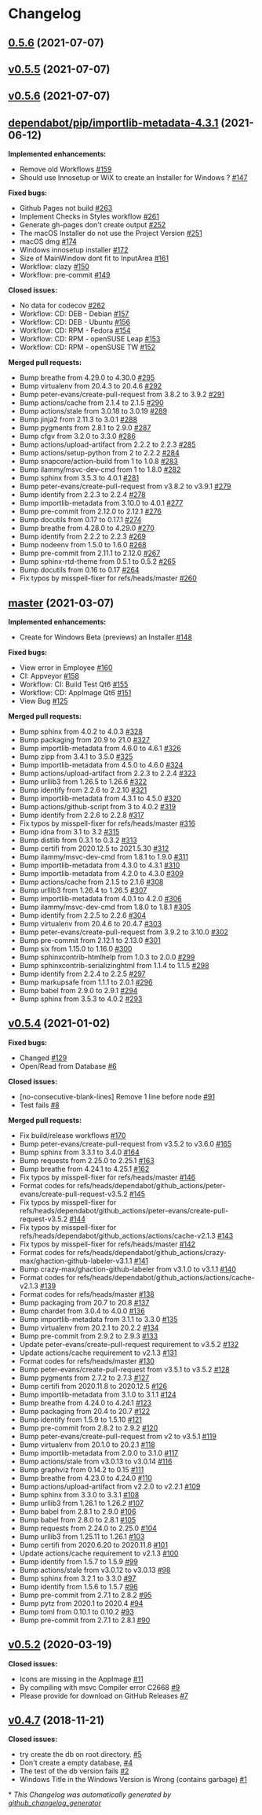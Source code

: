 # Changelog

## [0.5.6](https://github.com/jmuelbert/jmbde-QT/tree/0.5.6) (2021-07-07)

## [v0.5.5](https://github.com/jmuelbert/jmbde-QT/tree/v0.5.5) (2021-07-07)

## [v0.5.6](https://github.com/jmuelbert/jmbde-QT/tree/v0.5.6) (2021-07-07)

## [dependabot/pip/importlib-metadata-4.3.1](https://github.com/jmuelbert/jmbde-QT/tree/dependabot/pip/importlib-metadata-4.3.1) (2021-06-12)

**Implemented enhancements:**

- Remove old Workflows [\#159](https://github.com/jmuelbert/jmbde-QT/issues/159)
- Should use Innosetup or WiX to create an Installer for Windows ? [\#147](https://github.com/jmuelbert/jmbde-QT/issues/147)

**Fixed bugs:**

- Github Pages not build [\#263](https://github.com/jmuelbert/jmbde-QT/issues/263)
- Implement Checks in Styles workflow [\#261](https://github.com/jmuelbert/jmbde-QT/issues/261)
- Generate gh-pages don't create output [\#252](https://github.com/jmuelbert/jmbde-QT/issues/252)
- The macOS Installer do not use the Project Version [\#251](https://github.com/jmuelbert/jmbde-QT/issues/251)
- macOS dmg [\#174](https://github.com/jmuelbert/jmbde-QT/issues/174)
- Windows innosetup installer [\#172](https://github.com/jmuelbert/jmbde-QT/issues/172)
- Size of MainWindow dont fit to InputArea [\#161](https://github.com/jmuelbert/jmbde-QT/issues/161)
- Workflow: clazy [\#150](https://github.com/jmuelbert/jmbde-QT/issues/150)
- Workflow: pre-commit [\#149](https://github.com/jmuelbert/jmbde-QT/issues/149)

**Closed issues:**

- No data for codecov [\#262](https://github.com/jmuelbert/jmbde-QT/issues/262)
- Workflow: CD: DEB - Debian [\#157](https://github.com/jmuelbert/jmbde-QT/issues/157)
- Workflow: CD: DEB - Ubuntu [\#156](https://github.com/jmuelbert/jmbde-QT/issues/156)
- Workflow:  CD: RPM - Fedora [\#154](https://github.com/jmuelbert/jmbde-QT/issues/154)
- Workflow: CD: RPM - openSUSE Leap [\#153](https://github.com/jmuelbert/jmbde-QT/issues/153)
- Workflow: CD: RPM - openSUSE TW [\#152](https://github.com/jmuelbert/jmbde-QT/issues/152)

**Merged pull requests:**

- Bump breathe from 4.29.0 to 4.30.0 [\#295](https://github.com/jmuelbert/jmbde-QT/pull/295)
- Bump virtualenv from 20.4.3 to 20.4.6 [\#292](https://github.com/jmuelbert/jmbde-QT/pull/292)
- Bump peter-evans/create-pull-request from 3.8.2 to 3.9.2 [\#291](https://github.com/jmuelbert/jmbde-QT/pull/291)
- Bump actions/cache from 2.1.4 to 2.1.5 [\#290](https://github.com/jmuelbert/jmbde-QT/pull/290)
- Bump actions/stale from 3.0.18 to 3.0.19 [\#289](https://github.com/jmuelbert/jmbde-QT/pull/289)
- Bump jinja2 from 2.11.3 to 3.0.1 [\#288](https://github.com/jmuelbert/jmbde-QT/pull/288)
- Bump pygments from 2.8.1 to 2.9.0 [\#287](https://github.com/jmuelbert/jmbde-QT/pull/287)
- Bump cfgv from 3.2.0 to 3.3.0 [\#286](https://github.com/jmuelbert/jmbde-QT/pull/286)
- Bump actions/upload-artifact from 2.2.2 to 2.2.3 [\#285](https://github.com/jmuelbert/jmbde-QT/pull/285)
- Bump actions/setup-python from 2 to 2.2.2 [\#284](https://github.com/jmuelbert/jmbde-QT/pull/284)
- Bump snapcore/action-build from 1 to 1.0.8 [\#283](https://github.com/jmuelbert/jmbde-QT/pull/283)
- Bump ilammy/msvc-dev-cmd from 1 to 1.8.0 [\#282](https://github.com/jmuelbert/jmbde-QT/pull/282)
- Bump sphinx from 3.5.3 to 4.0.1 [\#281](https://github.com/jmuelbert/jmbde-QT/pull/281)
- Bump peter-evans/create-pull-request from v3.8.2 to v3.9.1 [\#279](https://github.com/jmuelbert/jmbde-QT/pull/279)
- Bump identify from 2.2.3 to 2.2.4 [\#278](https://github.com/jmuelbert/jmbde-QT/pull/278)
- Bump importlib-metadata from 3.10.0 to 4.0.1 [\#277](https://github.com/jmuelbert/jmbde-QT/pull/277)
- Bump pre-commit from 2.12.0 to 2.12.1 [\#276](https://github.com/jmuelbert/jmbde-QT/pull/276)
- Bump docutils from 0.17 to 0.17.1 [\#274](https://github.com/jmuelbert/jmbde-QT/pull/274)
- Bump breathe from 4.28.0 to 4.29.0 [\#270](https://github.com/jmuelbert/jmbde-QT/pull/270)
- Bump identify from 2.2.2 to 2.2.3 [\#269](https://github.com/jmuelbert/jmbde-QT/pull/269)
- Bump nodeenv from 1.5.0 to 1.6.0 [\#268](https://github.com/jmuelbert/jmbde-QT/pull/268)
- Bump pre-commit from 2.11.1 to 2.12.0 [\#267](https://github.com/jmuelbert/jmbde-QT/pull/267)
- Bump sphinx-rtd-theme from 0.5.1 to 0.5.2 [\#265](https://github.com/jmuelbert/jmbde-QT/pull/265)
- Bump docutils from 0.16 to 0.17 [\#264](https://github.com/jmuelbert/jmbde-QT/pull/264)
- Fix typos by misspell-fixer for refs/heads/master [\#260](https://github.com/jmuelbert/jmbde-QT/pull/260)

## [master](https://github.com/jmuelbert/jmbde-QT/tree/master) (2021-03-07)

**Implemented enhancements:**

- Create for Windows Beta \(previews\) an Installer [\#148](https://github.com/jmuelbert/jmbde-QT/issues/148)

**Fixed bugs:**

- View error in Employee [\#160](https://github.com/jmuelbert/jmbde-QT/issues/160)
- CI: Appveyor [\#158](https://github.com/jmuelbert/jmbde-QT/issues/158)
- Workflow: CI: Build Test Qt6 [\#155](https://github.com/jmuelbert/jmbde-QT/issues/155)
- Workflow: CD: AppImage Qt6 [\#151](https://github.com/jmuelbert/jmbde-QT/issues/151)
- View Bug [\#125](https://github.com/jmuelbert/jmbde-QT/issues/125)

**Merged pull requests:**

- Bump sphinx from 4.0.2 to 4.0.3 [\#328](https://github.com/jmuelbert/jmbde-QT/pull/328)
- Bump packaging from 20.9 to 21.0 [\#327](https://github.com/jmuelbert/jmbde-QT/pull/327)
- Bump importlib-metadata from 4.6.0 to 4.6.1 [\#326](https://github.com/jmuelbert/jmbde-QT/pull/326)
- Bump zipp from 3.4.1 to 3.5.0 [\#325](https://github.com/jmuelbert/jmbde-QT/pull/325)
- Bump importlib-metadata from 4.5.0 to 4.6.0 [\#324](https://github.com/jmuelbert/jmbde-QT/pull/324)
- Bump actions/upload-artifact from 2.2.3 to 2.2.4 [\#323](https://github.com/jmuelbert/jmbde-QT/pull/323)
- Bump urllib3 from 1.26.5 to 1.26.6 [\#322](https://github.com/jmuelbert/jmbde-QT/pull/322)
- Bump identify from 2.2.6 to 2.2.10 [\#321](https://github.com/jmuelbert/jmbde-QT/pull/321)
- Bump importlib-metadata from 4.3.1 to 4.5.0 [\#320](https://github.com/jmuelbert/jmbde-QT/pull/320)
- Bump actions/github-script from 3 to 4.0.2 [\#319](https://github.com/jmuelbert/jmbde-QT/pull/319)
- Bump identify from 2.2.6 to 2.2.8 [\#317](https://github.com/jmuelbert/jmbde-QT/pull/317)
- Fix typos by misspell-fixer for refs/heads/master [\#316](https://github.com/jmuelbert/jmbde-QT/pull/316)
- Bump idna from 3.1 to 3.2 [\#315](https://github.com/jmuelbert/jmbde-QT/pull/315)
- Bump distlib from 0.3.1 to 0.3.2 [\#313](https://github.com/jmuelbert/jmbde-QT/pull/313)
- Bump certifi from 2020.12.5 to 2021.5.30 [\#312](https://github.com/jmuelbert/jmbde-QT/pull/312)
- Bump ilammy/msvc-dev-cmd from 1.8.1 to 1.9.0 [\#311](https://github.com/jmuelbert/jmbde-QT/pull/311)
- Bump importlib-metadata from 4.3.0 to 4.3.1 [\#310](https://github.com/jmuelbert/jmbde-QT/pull/310)
- Bump importlib-metadata from 4.2.0 to 4.3.0 [\#309](https://github.com/jmuelbert/jmbde-QT/pull/309)
- Bump actions/cache from 2.1.5 to 2.1.6 [\#308](https://github.com/jmuelbert/jmbde-QT/pull/308)
- Bump urllib3 from 1.26.4 to 1.26.5 [\#307](https://github.com/jmuelbert/jmbde-QT/pull/307)
- Bump importlib-metadata from 4.0.1 to 4.2.0 [\#306](https://github.com/jmuelbert/jmbde-QT/pull/306)
- Bump ilammy/msvc-dev-cmd from 1.8.0 to 1.8.1 [\#305](https://github.com/jmuelbert/jmbde-QT/pull/305)
- Bump identify from 2.2.5 to 2.2.6 [\#304](https://github.com/jmuelbert/jmbde-QT/pull/304)
- Bump virtualenv from 20.4.6 to 20.4.7 [\#303](https://github.com/jmuelbert/jmbde-QT/pull/303)
- Bump peter-evans/create-pull-request from 3.9.2 to 3.10.0 [\#302](https://github.com/jmuelbert/jmbde-QT/pull/302)
- Bump pre-commit from 2.12.1 to 2.13.0 [\#301](https://github.com/jmuelbert/jmbde-QT/pull/301)
- Bump six from 1.15.0 to 1.16.0 [\#300](https://github.com/jmuelbert/jmbde-QT/pull/300)
- Bump sphinxcontrib-htmlhelp from 1.0.3 to 2.0.0 [\#299](https://github.com/jmuelbert/jmbde-QT/pull/299)
- Bump sphinxcontrib-serializinghtml from 1.1.4 to 1.1.5 [\#298](https://github.com/jmuelbert/jmbde-QT/pull/298)
- Bump identify from 2.2.4 to 2.2.5 [\#297](https://github.com/jmuelbert/jmbde-QT/pull/297)
- Bump markupsafe from 1.1.1 to 2.0.1 [\#296](https://github.com/jmuelbert/jmbde-QT/pull/296)
- Bump babel from 2.9.0 to 2.9.1 [\#294](https://github.com/jmuelbert/jmbde-QT/pull/294)
- Bump sphinx from 3.5.3 to 4.0.2 [\#293](https://github.com/jmuelbert/jmbde-QT/pull/293)

## [v0.5.4](https://github.com/jmuelbert/jmbde-QT/tree/v0.5.4) (2021-01-02)

**Fixed bugs:**

- Changed [\#129](https://github.com/jmuelbert/jmbde-QT/issues/129)
- Open/Read from Database [\#6](https://github.com/jmuelbert/jmbde-QT/issues/6)

**Closed issues:**

- \[no-consecutive-blank-lines\] Remove 1 line before node [\#91](https://github.com/jmuelbert/jmbde-QT/issues/91)
- Test fails [\#8](https://github.com/jmuelbert/jmbde-QT/issues/8)

**Merged pull requests:**

- Fix build/release workflows [\#170](https://github.com/jmuelbert/jmbde-QT/pull/170)
- Bump peter-evans/create-pull-request from v3.5.2 to v3.6.0 [\#165](https://github.com/jmuelbert/jmbde-QT/pull/165)
- Bump sphinx from 3.3.1 to 3.4.0 [\#164](https://github.com/jmuelbert/jmbde-QT/pull/164)
- Bump requests from 2.25.0 to 2.25.1 [\#163](https://github.com/jmuelbert/jmbde-QT/pull/163)
- Bump breathe from 4.24.1 to 4.25.1 [\#162](https://github.com/jmuelbert/jmbde-QT/pull/162)
- Fix typos by misspell-fixer for refs/heads/master [\#146](https://github.com/jmuelbert/jmbde-QT/pull/146)
- Format codes for refs/heads/dependabot/github\_actions/peter-evans/create-pull-request-v3.5.2 [\#145](https://github.com/jmuelbert/jmbde-QT/pull/145)
- Fix typos by misspell-fixer for refs/heads/dependabot/github\_actions/peter-evans/create-pull-request-v3.5.2 [\#144](https://github.com/jmuelbert/jmbde-QT/pull/144)
- Fix typos by misspell-fixer for refs/heads/dependabot/github\_actions/actions/cache-v2.1.3 [\#143](https://github.com/jmuelbert/jmbde-QT/pull/143)
- Fix typos by misspell-fixer for refs/heads/master [\#142](https://github.com/jmuelbert/jmbde-QT/pull/142)
- Format codes for refs/heads/dependabot/github\_actions/crazy-max/ghaction-github-labeler-v3.1.1 [\#141](https://github.com/jmuelbert/jmbde-QT/pull/141)
- Bump crazy-max/ghaction-github-labeler from v3.1.0 to v3.1.1 [\#140](https://github.com/jmuelbert/jmbde-QT/pull/140)
- Format codes for refs/heads/dependabot/github\_actions/actions/cache-v2.1.3 [\#139](https://github.com/jmuelbert/jmbde-QT/pull/139)
- Format codes for refs/heads/master [\#138](https://github.com/jmuelbert/jmbde-QT/pull/138)
- Bump packaging from 20.7 to 20.8 [\#137](https://github.com/jmuelbert/jmbde-QT/pull/137)
- Bump chardet from 3.0.4 to 4.0.0 [\#136](https://github.com/jmuelbert/jmbde-QT/pull/136)
- Bump importlib-metadata from 3.1.1 to 3.3.0 [\#135](https://github.com/jmuelbert/jmbde-QT/pull/135)
- Bump virtualenv from 20.2.1 to 20.2.2 [\#134](https://github.com/jmuelbert/jmbde-QT/pull/134)
- Bump pre-commit from 2.9.2 to 2.9.3 [\#133](https://github.com/jmuelbert/jmbde-QT/pull/133)
- Update peter-evans/create-pull-request requirement to v3.5.2 [\#132](https://github.com/jmuelbert/jmbde-QT/pull/132)
- Update actions/cache requirement to v2.1.3 [\#131](https://github.com/jmuelbert/jmbde-QT/pull/131)
- Format codes for refs/heads/master [\#130](https://github.com/jmuelbert/jmbde-QT/pull/130)
- Bump peter-evans/create-pull-request from v3.5.1 to v3.5.2 [\#128](https://github.com/jmuelbert/jmbde-QT/pull/128)
- Bump pygments from 2.7.2 to 2.7.3 [\#127](https://github.com/jmuelbert/jmbde-QT/pull/127)
- Bump certifi from 2020.11.8 to 2020.12.5 [\#126](https://github.com/jmuelbert/jmbde-QT/pull/126)
- Bump importlib-metadata from 3.1.0 to 3.1.1 [\#124](https://github.com/jmuelbert/jmbde-QT/pull/124)
- Bump breathe from 4.24.0 to 4.24.1 [\#123](https://github.com/jmuelbert/jmbde-QT/pull/123)
- Bump packaging from 20.4 to 20.7 [\#122](https://github.com/jmuelbert/jmbde-QT/pull/122)
- Bump identify from 1.5.9 to 1.5.10 [\#121](https://github.com/jmuelbert/jmbde-QT/pull/121)
- Bump pre-commit from 2.8.2 to 2.9.2 [\#120](https://github.com/jmuelbert/jmbde-QT/pull/120)
- Bump peter-evans/create-pull-request from v2 to v3.5.1 [\#119](https://github.com/jmuelbert/jmbde-QT/pull/119)
- Bump virtualenv from 20.1.0 to 20.2.1 [\#118](https://github.com/jmuelbert/jmbde-QT/pull/118)
- Bump importlib-metadata from 2.0.0 to 3.1.0 [\#117](https://github.com/jmuelbert/jmbde-QT/pull/117)
- Bump actions/stale from v3.0.13 to v3.0.14 [\#116](https://github.com/jmuelbert/jmbde-QT/pull/116)
- Bump graphviz from 0.14.2 to 0.15 [\#111](https://github.com/jmuelbert/jmbde-QT/pull/111)
- Bump breathe from 4.23.0 to 4.24.0 [\#110](https://github.com/jmuelbert/jmbde-QT/pull/110)
- Bump actions/upload-artifact from v2.2.0 to v2.2.1 [\#109](https://github.com/jmuelbert/jmbde-QT/pull/109)
- Bump sphinx from 3.3.0 to 3.3.1 [\#108](https://github.com/jmuelbert/jmbde-QT/pull/108)
- Bump urllib3 from 1.26.1 to 1.26.2 [\#107](https://github.com/jmuelbert/jmbde-QT/pull/107)
- Bump babel from 2.8.1 to 2.9.0 [\#106](https://github.com/jmuelbert/jmbde-QT/pull/106)
- Bump babel from 2.8.0 to 2.8.1 [\#105](https://github.com/jmuelbert/jmbde-QT/pull/105)
- Bump requests from 2.24.0 to 2.25.0 [\#104](https://github.com/jmuelbert/jmbde-QT/pull/104)
- Bump urllib3 from 1.25.11 to 1.26.1 [\#103](https://github.com/jmuelbert/jmbde-QT/pull/103)
- Bump certifi from 2020.6.20 to 2020.11.8 [\#101](https://github.com/jmuelbert/jmbde-QT/pull/101)
- Update actions/cache requirement to v2.1.3 [\#100](https://github.com/jmuelbert/jmbde-QT/pull/100)
- Bump identify from 1.5.7 to 1.5.9 [\#99](https://github.com/jmuelbert/jmbde-QT/pull/99)
- Bump actions/stale from v3.0.12 to v3.0.13 [\#98](https://github.com/jmuelbert/jmbde-QT/pull/98)
- Bump sphinx from 3.2.1 to 3.3.0 [\#97](https://github.com/jmuelbert/jmbde-QT/pull/97)
- Bump identify from 1.5.6 to 1.5.7 [\#96](https://github.com/jmuelbert/jmbde-QT/pull/96)
- Bump pre-commit from 2.7.1 to 2.8.2 [\#95](https://github.com/jmuelbert/jmbde-QT/pull/95)
- Bump pytz from 2020.1 to 2020.4 [\#94](https://github.com/jmuelbert/jmbde-QT/pull/94)
- Bump toml from 0.10.1 to 0.10.2 [\#93](https://github.com/jmuelbert/jmbde-QT/pull/93)
- Bump pre-commit from 2.7.1 to 2.8.1 [\#90](https://github.com/jmuelbert/jmbde-QT/pull/90)

## [v0.5.2](https://github.com/jmuelbert/jmbde-QT/tree/v0.5.2) (2020-03-19)

**Closed issues:**

- Icons are missing in the AppImage [\#11](https://github.com/jmuelbert/jmbde-QT/issues/11)
- By compiling with msvc Compiler error  C2668 [\#9](https://github.com/jmuelbert/jmbde-QT/issues/9)
- Please provide for download on GitHub Releases [\#7](https://github.com/jmuelbert/jmbde-QT/issues/7)

## [v0.4.7](https://github.com/jmuelbert/jmbde-QT/tree/v0.4.7) (2018-11-21)

**Closed issues:**

- try create the db on root directory.  [\#5](https://github.com/jmuelbert/jmbde-QT/issues/5)
- Don't create a empty database, [\#4](https://github.com/jmuelbert/jmbde-QT/issues/4)
- The test of the db version fails [\#2](https://github.com/jmuelbert/jmbde-QT/issues/2)
- Windows Title in the Windows Version is Wrong \(contains garbage\) [\#1](https://github.com/jmuelbert/jmbde-QT/issues/1)



\* *This Changelog was automatically generated by [github_changelog_generator](https://github.com/github-changelog-generator/github-changelog-generator)*

